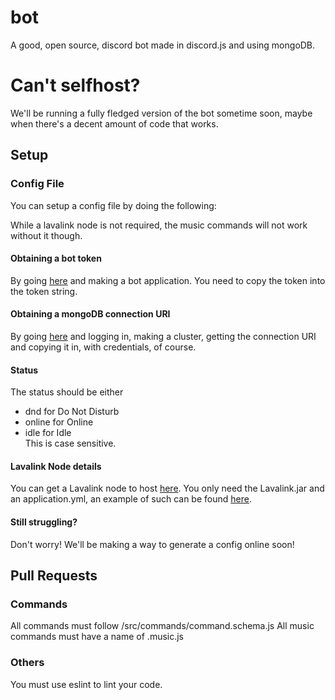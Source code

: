 # bot  

A good, open source, discord bot made in discord.js and using mongoDB.

# Can't selfhost?

We'll be running a fully fledged version of the bot sometime soon, maybe when there's a decent amount of code that works.

## Setup

### Config File

You can setup a config file by doing the following:

While a lavalink node is not required, the music commands will not work without it though.

#### Obtaining a bot token

By going [here](https://discord.com/developers/applications) and making a bot application. You need to copy the token into the token string.

#### Obtaining a mongoDB connection URI  

By going [here](https://www.mongodb.com/cloud/atlas) and logging in, making a cluster, getting the connection URI and copying it in, with credentials, of course.

#### Status

The status should be either  

- dnd for Do Not Disturb  
- online for Online  
- idle for Idle  
This is case sensitive.

#### Lavalink Node details

You can get a Lavalink node to host [here](https://ci.fredboat.com/viewLog.html?buildId=lastSuccessful&buildTypeId=Lavalink_Build&tab=artifacts&guest=1#%2FLavalink.jar). You only need the Lavalink.jar and an application.yml, an example of such can be found [here](https://github.com/good-discord-bot/lavalink/blob/main/application.yml).

#### Still struggling?

Don't worry! We'll be making a way to generate a config online soon!

## Pull Requests
### Commands
All commands must follow /src/commands/command.schema.js
All music commands must have a name of <commandName>.music.js
### Others
You must use eslint to lint your code.